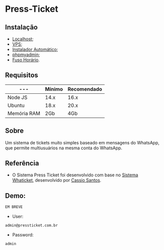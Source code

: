 ﻿# Press-Ticket

## Instalação

- [Localhost](https://github.com/matheuslopes125/Press-Ticket/blob/main/docs/INSTALL_localhost.md);
- [VPS](https://github.com/matheuslopes125/Press-Ticket/blob/master/docs/INSTALL_VPS.md);
- [Instalador Automático](https://github.com/matheuslopes125/install_pressticket-phpmyadmin);
- [phpmyadmin](https://github.com/matheuslopes125/Press-Ticket/blob/main/docs/INSTALL_phpmyadmin.md);
- [Fuso Horário](https://github.com/matheuslopes125/Press-Ticket/blob/main/docs/INSTALL_horarioVPS.md).

## Requisitos

| --- | Mínimo | Recomendado |
| --- | --- | --- |
| Node JS | 14.x | 16.x |
| Ubuntu | 18.x | 20.x |
| Memória RAM | 2Gb | 4Gb |

## Sobre

Um sistema de tickets muito simples baseado em mensagens do WhatsApp, que permite multiusuários na mesma conta do WhatsApp.


## Referência

- O Sistema Press Ticket foi desenvolvido com base no [Sistema Whaticket](https://github.com/canove/whaticket), desenvolvido por [Cassio Santos](https://github.com/canove).


## Demo:

```bash
EM BREVE
```  

* User: 
```bash
admin@pressticket.com.br  
```
* Password: 
```bash
admin
```
  
